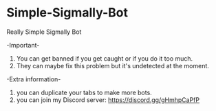 # Simple-Sigmally-Bot
Really Simple Sigmally Bot

-Important-

1. You can get banned if you get caught or if you do it too much.
2. They can maybe fix this problem but it's undetected at the moment.


-Extra information-

1. you can duplicate your tabs to make more bots.
2. you can join my Discord server: https://discord.gg/gHmhpCaPfP
